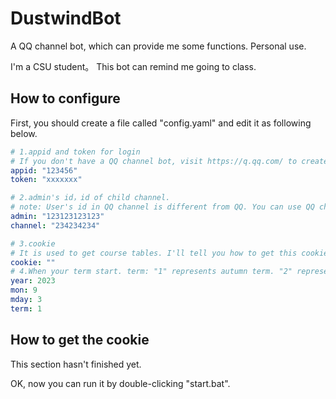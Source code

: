 # DustwindBot
A QQ channel bot, which can provide me some functions. Personal use.

I'm a CSU student。 This bot can remind me going to class.
## How to configure
First, you should create a file called "config.yaml" and edit it as following below.
```yaml
# 1.appid and token for login
# If you don't have a QQ channel bot, visit https://q.qq.com/ to create your own bot.
appid: "123456"
token: "xxxxxxx"

# 2.admin's id，id of child channel.
# note: User's id in QQ channel is different from QQ. You can use QQ channel bot to gain your QQ channel id.
admin: "123123123123"
channel: "234234234"

# 3.cookie
# It is used to get course tables. I'll tell you how to get this cookie in the next section.
cookie: ""
# 4.When your term start. term: "1" represents autumn term. "2" represents spring term
year: 2023
mon: 9
mday: 3
term: 1
```

## How to get the cookie
This section hasn't finished yet.

OK, now you can run it by double-clicking "start.bat".
